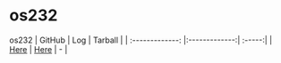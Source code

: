 # os232
os232
| GitHub        | Log           | Tarball  |
| :-------------: |:-------------:| :-----:|
| [Here](https://github.com/Abbilville/os232/)      | [Here](https://abbilville.github.io/os232/TXT/mylog.txt) | - |
